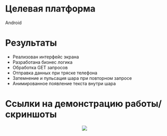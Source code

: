 # Целевая платформа

Android

# Результаты

- Реализован интерфейс экрана
- Разработана бизнес логика
- Обработка GET запросов
- Отправка данных при тряске телефона
- Затемнение и пульсация шара при повторном запросе
- Анимированное появление текста внутри шара


# Ссылки на демонстрацию работы/скриншоты

<p align="center"><img src="docs/assets/compress.webm" ></p>
